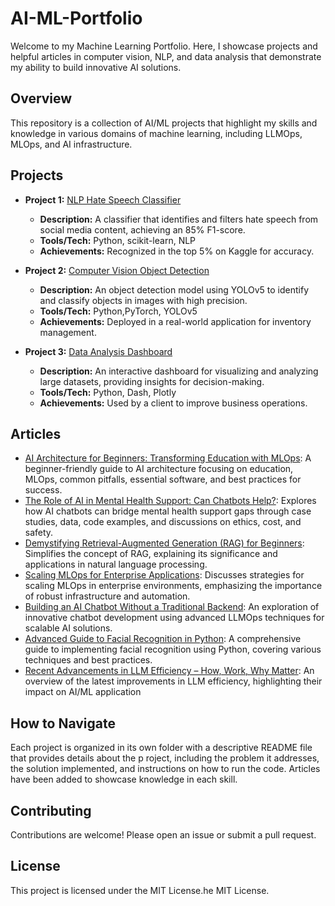 # AI-ML-Portfolio

Welcome to my Machine Learning Portfolio. Here, I showcase projects and helpful articles in computer vision, NLP, and data analysis that demonstrate my ability to build innovative AI solutions.

## Overview

This repository is a collection of AI/ML projects that highlight my skills and knowledge in various domains of machine learning, including LLMOps, MLOps, and AI infrastructure.

## Projects

- **Project 1:** [NLP Hate Speech Classifier](https://github.com/username/nlp-hate-speech-classifier)
  - **Description:** A classifier that identifies and filters hate speech from social media content, achieving an 85% F1-score.
  - **Tools/Tech:** Python, scikit-learn, NLP
  - **Achievements:** Recognized in the top 5% on Kaggle for accuracy.

- **Project 2:** [Computer Vision Object Detection](https://github.com/username/computer-vision-object-detection)
  - **Description:** An object detection model using YOLOv5 to identify and classify objects in images with high precision.
  - **Tools/Tech:** Python,PyTorch, YOLOv5
  - **Achievements:** Deployed in a real-world application for inventory management.

- **Project 3:** [Data Analysis Dashboard](https://github.com/username/data-analysis-dashboard)
  - **Description:** An interactive dashboard for visualizing and analyzing large datasets, providing insights for decision-making.
  - **Tools/Tech:** Python, Dash, Plotly
  - **Achievements:** Used by a client to improve business operations.

## Articles

- [AI Architecture for Beginners: Transforming Education with MLOps](https://www.linkedin.com/pulse/ai-architecture-beginners-transforming-education-mlops-robert-graham-lxbce): 
  A beginner-friendly guide to AI architecture focusing on education, MLOps, common pitfalls, essential software, and best practices for success.
- [The Role of AI in Mental Health Support: Can Chatbots Help?](https://www.linkedin.com/pulse/ai-chatbots-mental-health-support-promise-challenges-future-graham-hxvse): Explores how AI chatbots can bridge mental health support gaps through case studies, data, code examples, and discussions on ethics, cost, and safety.
- [Demystifying Retrieval-Augmented Generation (RAG) for Beginners](https://www.linkedin.com/pulse/demystifying-retrieval-augmented-generation-rag-beginners-graham-12mde/?trackingId=83RoG76nRfWz1SFbz0XCvw%3D%3D): Simplifies the concept of RAG, explaining its significance and applications in natural language processing.
- [Scaling MLOps for Enterprise Applications](https://www.linkedin.com/pulse/scaling-mlops-enterprise-applications-robert-graham-fsdxe/?trackingId=tFuDQLUiT9uuTaglc2fc3g%3D%3D): Discusses strategies for scaling MLOps in enterprise environments, emphasizing the importance of robust infrastructure and automation.
- [Building an AI Chatbot Without a Traditional Backend](https://www.linkedin.com/pulse/building-ai-chatbot-without-traditional-backend-modern-robert-graham-44ede/?trackingId=RBuRDJIeTUuGbS%2FF1pA5uA%3D%3D): An exploration of innovative chatbot development using advanced LLMOps techniques for scalable AI solutions.
- [Advanced Guide to Facial Recognition in Python](https://www.linkedin.com/pulse/advanced-guide-facial-recognition-python-robert-graham-gqzqe/?trackingId=2iPrIk1pR%2BaFNR6f0gNOTw%3D%3D): A comprehensive guide to implementing facial recognition using Python, covering various techniques and best practices.
- [Recent Advancements in LLM Efficiency – How, Work, Why Matter](https://www.linkedin.com/pulse/recent-advancements-llm-efficiency-how-work-why-matter-robert-graham-fp5se/?trackingId=ezjcjJRBQg225LrSR8ReJw%3D%3D): An overview of the latest improvements in LLM efficiency, highlighting their impact on AI/ML application

## How to Navigate


Each project is organized in its own folder with a descriptive README file that provides details about the p
roject, including the problem it addresses, the solution implemented, and instructions on how to run the code. Articles have been added to showcase knowledge in each skill. 

## Contributing

Contributions are welcome! Please open an issue or submit a pull request.

## License

This project is licensed under the MIT License.he MIT License.
